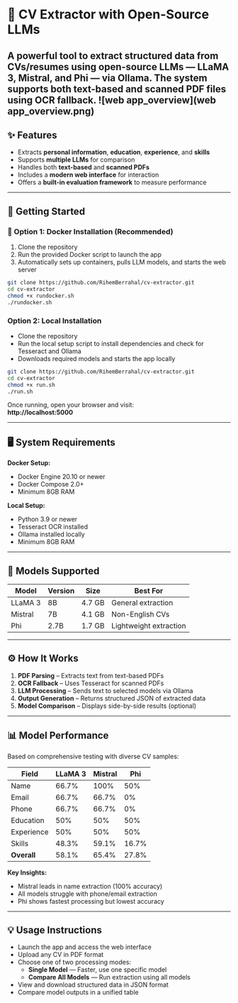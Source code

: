 # 📄 CV Extractor with Open-Source LLMs

A powerful tool to extract structured data from CVs/resumes using open-source LLMs — LLaMA 3, Mistral, and Phi — via Ollama. The system supports both text-based and scanned PDF files using OCR fallback.
![web app_overview](web app_overview.png)
---

## ✨ Features

- Extracts **personal information**, **education**, **experience**, and **skills**
- Supports **multiple LLMs** for comparison
- Handles both **text-based** and **scanned PDFs**
- Includes a **modern web interface** for interaction
- Offers a **built-in evaluation framework** to measure performance

---

## 🚀 Getting Started


### 🐳 Option 1: Docker Installation (Recommended)

1. Clone the repository  
2. Run the provided Docker script to launch the app  
3. Automatically sets up containers, pulls LLM models, and starts the web server

```bash
git clone https://github.com/RihemBerrahal/cv-extractor.git
cd cv-extractor
chmod +x rundocker.sh
./rundocker.sh

```
### Option 2: Local Installation

- Clone the repository  
- Run the local setup script to install dependencies and check for Tesseract and Ollama  
- Downloads required models and starts the app locally
```bash
git clone https://github.com/RihemBerrahal/cv-extractor.git
cd cv-extractor
chmod +x run.sh
./run.sh

```
Once running, open your browser and visit:  
**http://localhost:5000**

---

## 🖥️ System Requirements

**Docker Setup:**
- Docker Engine 20.10 or newer  
- Docker Compose 2.0+  
- Minimum 8GB RAM

**Local Setup:**
- Python 3.9 or newer  
- Tesseract OCR installed  
- Ollama installed locally  
- Minimum 8GB RAM

---

## 🧠 Models Supported

| Model    | Version | Size   | Best For               |
|----------|---------|--------|------------------------|
| LLaMA 3  | 8B      | 4.7 GB | General extraction     |
| Mistral  | 7B      | 4.1 GB | Non-English CVs        |
| Phi      | 2.7B    | 1.7 GB | Lightweight extraction |

---

## ⚙️ How It Works

1. **PDF Parsing** – Extracts text from text-based PDFs  
2. **OCR Fallback** – Uses Tesseract for scanned PDFs  
3. **LLM Processing** – Sends text to selected models via Ollama  
4. **Output Generation** – Returns structured JSON of extracted data  
5. **Model Comparison** – Displays side-by-side results (optional)

---

## 📊 Model Performance

Based on comprehensive testing with diverse CV samples:

| Field       | LLaMA 3 | Mistral | Phi     |
|-------------|---------|---------|---------|
| Name        | 66.7%   | 100%    | 50%     |
| Email       | 66.7%   | 66.7%   | 0%      |
| Phone       | 66.7%   | 66.7%   | 0%      |
| Education   | 50%     | 50%     | 50%     |
| Experience  | 50%     | 50%     | 50%     |
| Skills      | 48.3%   | 59.1%   | 16.7%   |
| **Overall** | 58.1%   | 65.4%   | 27.8%   |

**Key Insights:**
- Mistral leads in name extraction (100% accuracy)
- All models struggle with phone/email extraction
- Phi shows fastest processing but lowest accuracy
---

## 💡 Usage Instructions

- Launch the app and access the web interface  
- Upload any CV in PDF format  
- Choose one of two processing modes:  
  - **Single Model** — Faster, use one specific model  
  - **Compare All Models** — Run extraction using all models  
- View and download structured data in JSON format  
- Compare model outputs in a unified table



